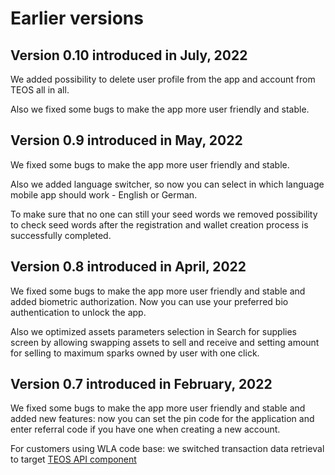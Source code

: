 # Earlier versions

## Version 0.10 introduced in July, 2022

We added possibility to delete user profile from the app and account from TEOS all in all.

Also we fixed some bugs to make the app more user friendly and stable.

## Version 0.9 introduced in May, 2022

We fixed some bugs to make the app more user friendly and stable.&#x20;

Also we added language switcher, so now you can select in which language mobile app should work - English or German.&#x20;

To make sure that no one can still your seed words we removed possibility to check seed words after the registration and wallet creation process is successfully completed.

## Version 0.8 introduced in April, 2022

We fixed some bugs to make the app more user friendly and stable and added biometric authorization. Now you can use your preferred bio authentication to unlock the app.

Also we optimized assets parameters selection in Search for supplies screen by allowing swapping assets to sell and receive and setting amount for selling to maximum sparks owned by user with one click.

## Version 0.7 introduced in February, 2022

We fixed some bugs to make the app more user friendly and stable and added new features: now you can set the pin code for the application and enter referral code if you have one when creating a new account.

For customers using WLA code base: we switched transaction data retrieval to target [TEOS API component](http://localhost:5000/o/ZaeNizhnU47lCcTSk7wB/s/-McAKJLTTEmlfBIFJ-85/)
